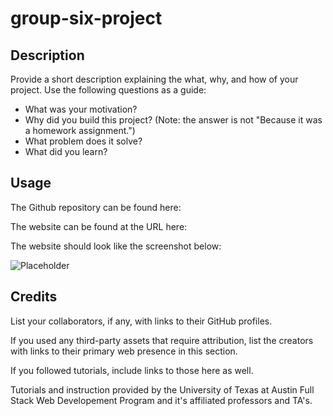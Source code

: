 # group-six-project

## Description

Provide a short description explaining the what, why, and how of your project. Use the following questions as a guide:

- What was your motivation?
- Why did you build this project? (Note: the answer is not "Because it was a homework assignment.")
- What problem does it solve?
- What did you learn?

## Usage

The Github repository can be found here: 

The website can be found at the URL here: 

The website should look like the screenshot below: 

<img src="INSERT LINK" alt="Placeholder">

## Credits

List your collaborators, if any, with links to their GitHub profiles.

If you used any third-party assets that require attribution, list the creators with links to their primary web presence in this section.

If you followed tutorials, include links to those here as well.

Tutorials and instruction provided by the University of Texas at Austin Full Stack Web Developement Program and it's affiliated professors and TA's. 